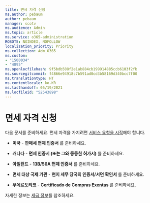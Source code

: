 ```yaml
---
title: 면세 자격 신청
ms.author: pebaum
author: pebaum
manager: scotv
ms.audience: Admin
ms.topic: article
ms.service: o365-administration
ROBOTS: NOINDEX, NOFOLLOW
localization_priority: Priority
ms.collection: Adm_O365
ms.custom:
- "1500034"
- "4895"
ms.openlocfilehash: 9f5bdb508f2e1ab884cb199914885ccb6103f2fb
ms.sourcegitcommit: f4866e94918c7b591ad0cd3b58169d340bcc7f00
ms.translationtype: HT
ms.contentlocale: ko-KR
ms.lasthandoff: 05/19/2021
ms.locfileid: "52543898"
---
```

# <a name="apply-for-tax-exempt-status"></a>면세 자격 신청

다음 문서를 준비하세요. 면세 자격을 가지려면 [서비스 요청을 시작](https://go.microsoft.com/fwlink/p/?linkid=518322)해야 합니다.

- **미국** - **판매세 면제 인증서** 를 준비하세요.

- **캐나다** - **면제 인증서 (또는 그와 동등한 허가서)** 를 준비하세요.

- **아일랜드** - **13B/56A 면제 인증서** 를 준비하세요.

- **면세 대상 국제 기관** - **현지 세무 당국의 인증서/서면 확인서** 를 준비하세요.

- **푸에르토리코** - **Certificado de Compras Exentas** 를 준비하세요.

자세한 정보는 [세금 정보](/microsoft-365/commerce/billing-and-payments/tax-information)를 참조하세요.
